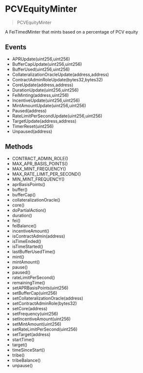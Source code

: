 # PCVEquityMinter

> PCVEquityMinter


A FeiTimedMinter that mints based on a percentage of PCV equity

## Events


 - APRUpdate(uint256,uint256)
 - BufferCapUpdate(uint256,uint256)
 - BufferUsed(uint256,uint256)
 - CollateralizationOracleUpdate(address,address)
 - ContractAdminRoleUpdate(bytes32,bytes32)
 - CoreUpdate(address,address)
 - DurationUpdate(uint256,uint256)
 - FeiMinting(address,uint256)
 - IncentiveUpdate(uint256,uint256)
 - MintAmountUpdate(uint256,uint256)
 - Paused(address)
 - RateLimitPerSecondUpdate(uint256,uint256)
 - TargetUpdate(address,address)
 - TimerReset(uint256)
 - Unpaused(address)

## Methods


 - CONTRACT_ADMIN_ROLE()
 - MAX_APR_BASIS_POINTS()
 - MAX_MINT_FREQUENCY()
 - MAX_RATE_LIMIT_PER_SECOND()
 - MIN_MINT_FREQUENCY()
 - aprBasisPoints()
 - buffer()
 - bufferCap()
 - collateralizationOracle()
 - core()
 - doPartialAction()
 - duration()
 - fei()
 - feiBalance()
 - incentiveAmount()
 - isContractAdmin(address)
 - isTimeEnded()
 - isTimeStarted()
 - lastBufferUsedTime()
 - mint()
 - mintAmount()
 - pause()
 - paused()
 - rateLimitPerSecond()
 - remainingTime()
 - setAPRBasisPoints(uint256)
 - setBufferCap(uint256)
 - setCollateralizationOracle(address)
 - setContractAdminRole(bytes32)
 - setCore(address)
 - setFrequency(uint256)
 - setIncentiveAmount(uint256)
 - setMintAmount(uint256)
 - setRateLimitPerSecond(uint256)
 - setTarget(address)
 - startTime()
 - target()
 - timeSinceStart()
 - tribe()
 - tribeBalance()
 - unpause()
